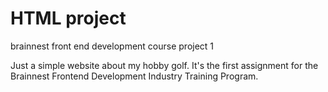 # HTML project
brainnest front end development course project 1

Just a simple website about my hobby golf. It's the first assignment for the Brainnest Frontend Development Industry Training Program.
